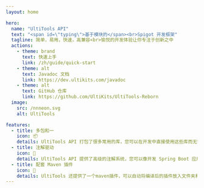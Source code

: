 ```yaml
---
layout: home

hero:
  name: "UltiTools API"
  text: "<span id=\"typing\">基于模块的</span><br>Spigot 开发框架"
  tagline: 简单，易用，快速，高兼容<br>愉悦的开发体验让你专注于创新之中
  actions:
    - theme: brand
      text: 快速上手
      link: /zh/guide/quick-start
    - theme: alt
      text: Javadoc 文档
      link: https://dev.ultikits.com/javadoc
    - theme: alt
      text: GitHub 仓库
      link: https://github.com/UltiKits/UltiTools-Reborn
  image:
    src: /nnneon.svg
    alt: UltiTools

features:
  - title: 多包和一
    icon: 📦
    details: UltiTools API 打包了很多常用的库，您可以在开发中直接使用这些库而无需担心插件的体量。
  - title: 注解驱动
    icon: 🚀
    details: UltiTools API 提供了高级的注解系统，您可以像开发 Spring Boot 应用一样开发Spigot插件。
  - title: 配套 Maven 插件
    icon: 🧩
    details: UltiTools 还提供了一个maven插件，可以自动将编译后的插件放入文件夹和上传模块至UltiCloud，提升您开发插件的生活质量。
---
```


<style>
:root {
  --vp-home-hero-name-color: transparent;
  --vp-home-hero-name-background: -webkit-linear-gradient(120deg, #bd34fe 30%, #41d1ff);

  --vp-home-hero-image-background-image: linear-gradient(180deg, rgba(189,52,254,0.4) 50%, rgba(71,202,255,0.4) 50%);
  --vp-home-hero-image-filter: blur(44px);
}

@media (min-width: 640px) {
  :root {
    --vp-home-hero-image-filter: blur(56px);
  }
}

@media (min-width: 960px) {
  :root {
    --vp-home-hero-image-filter: blur(68px);
  }
}
</style>

<script setup>
import {onMounted} from 'vue';
import Typewriter from 'typewriter-effect/dist/core';

onMounted(() => {
  let typing = document.getElementById('typing');

  let typewriter = new Typewriter(typing, {
    loop: true,
    delay: 75,
  });

  typewriter
    .typeString('基于模块的')
    .pauseFor(2000)
    .deleteChars(5)
    .typeString('注解驱动的')
    .pauseFor(2000)
    .deleteChars(5)
    .typeString('云端支持的')
    .pauseFor(2000)
    .deleteChars(5)
    .typeString('上手迅速的')
    .pauseFor(2000)
    .start();
})
</script>
